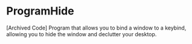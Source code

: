 # ProgramHide

[Archived Code] Program that allows you to bind a window to a keybind, allowing you to hide the window and declutter your desktop.